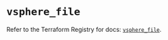 # `vsphere_file`

Refer to the Terraform Registry for docs: [`vsphere_file`](https://registry.terraform.io/providers/vmware/vsphere/2.15.0/docs/resources/file).
